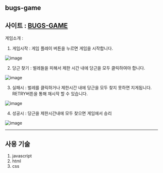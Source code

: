 ## bugs-game
사이트 : [BUGS-GAME](https://chuseungdeok.github.io/bugs-game/)
---
게임소개 : 
1. 게임시작 :
게임 플레이 버튼을 누르면 게임을 시작합니다.

![image](https://user-images.githubusercontent.com/101231647/163674327-053d4db8-184f-4cc9-9ca7-55655fd75b7a.png)


2. 당근 찾기 : 벌레들을 피해서 제한 시간 내에 당근을 모두 클릭하여야 합니다.

![image](https://user-images.githubusercontent.com/101231647/163674164-d5e7ebe7-47e2-4bf8-af66-194043e47a9c.png)


3. 실패시 : 벌레를 클릭하거나 제한시간 내에 당근을 모두 찾지 못하면 지게됩니다. RETRY버튼을 통해 재시작 할 수 있습니다.


![image](https://user-images.githubusercontent.com/101231647/163674479-8bc866ad-127a-466b-96bc-b862bbbb7455.png)


4. 성공시 : 당근을 제한시간내에 모두 찾으면 게임에서 승리

![image](https://user-images.githubusercontent.com/101231647/163674531-8d98e0a7-beaa-40a8-a911-7c72bcbdaf11.png)

---
## 사용 기술
1. javascript
2. html
3. css


